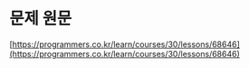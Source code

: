 # 문제 원문

[https://programmers.co.kr/learn/courses/30/lessons/68646](https://programmers.co.kr/learn/courses/30/lessons/68646)
